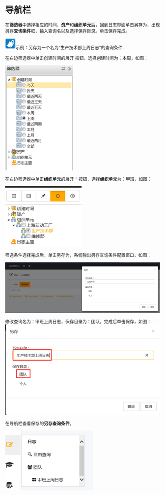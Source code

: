 # 导航栏
在**筛选器**中选择相应的时间、**资产**和**组织单元**后，回到日志界面单击另存为，出现另存**查询条件**框，输入查询名以及选择保存目录。单击保存完成。

![](./images/注意.png)示例：另存为一个名为“生产技术部上周日志”的查询条件.

在右边筛选器中单击创建时间的展开 按钮，选择创建时间为：本周，如图：

![](./images/导航栏1.png)

在右边筛选器中单击**组织单元**的展开![](./images/按钮.png)按钮，选择**组织单元**为：甲班，如图：

![](./images/导航栏2.png)

筛选条件选择完成后，单击另存为，系统弹出另存查询条件配置窗口，如图：

![](./images/导航栏3.png)

修改查询名为：甲班上周日志，保存目录为：团队，完成后单击保存，如图：
![](./images/导航栏4.png)

在导航栏查看保存的**另存查询条件**。

![](./images/导航栏5.png)
